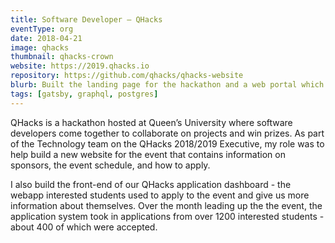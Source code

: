 ```yaml
---
title: Software Developer – QHacks
eventType: org
date: 2018-04-21
image: qhacks
thumbnail: qhacks-crown
website: https://2019.qhacks.io
repository: https://github.com/qhacks/qhacks-website
blurb: Built the landing page for the hackathon and a web portal which over 1800 students used to apply. The websites were built with React and used GraphQL to retrieve data for the user interface.
tags: [gatsby, graphql, postgres]
---
```


QHacks is a hackathon hosted at Queen’s University where software developers come together to collaborate on projects and win prizes. As part of the Technology team on the QHacks 2018/2019 Executive, my role was to help build a new website for the event that contains information on sponsors, the event schedule, and how to apply.

I also build the front-end of our QHacks application dashboard - the webapp interested students used to apply to the event and give us more information about themselves. Over the month leading up the the event, the application system took in applications from over 1200 interested students - about 400 of which were accepted.
